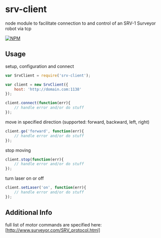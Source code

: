 srv-client
=============

node module to facilitate connection to and control of an SRV-1 Surveyor robot via tcp

[![NPM](https://nodei.co/npm/srv-client.png)](https://nodei.co/npm/srv-client/)

## Usage

setup, configuration and connect

```javascript
var SrvClient = require('srv-client');

var client = new SrvClient({
	host: 'http://domain.com:1138'
});

client.connect(function(err){
	// handle error and/or do stuff
});
```
move in specified direction (supported: forward, backward, left, right)

```javascript
client.go('forward', function(err){
	// handle error and/or do stuff
});
```
stop moving

```javascript
client.stop(function(err){
	// handle error and/or do stuff
});
```
turn laser on or off

```javascript
client.setLaser('on', function(err){
	// handle error and/or do stuff
});
```
## Additional Info

full list of motor commands are specified here:
[http://www.surveyor.com/SRV_protocol.html]
